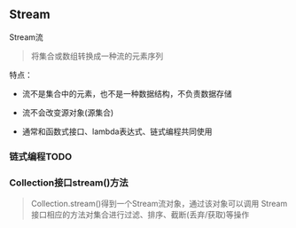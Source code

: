 ## Stream

Stream流

>将集合或数组转换成一种流的元素序列

特点：

* 流不是集合中的元素，也不是一种数据结构，不负责数据存储

* 流不会改变源对象(源集合)

* 通常和函数式接口、lambda表达式、链式编程共同使用

### 链式编程TODO

### Collection接口stream()方法

> Collection.stream()得到一个Stream流对象，通过该对象可以调用
> Stream接口相应的方法对集合进行过滤、排序、截断(丢弃/获取)等操作

